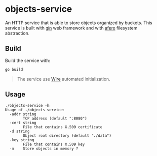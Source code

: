 # objects-service

An HTTP service that is able to store objects organized by buckets. This service is built with [gin][1] web framework and with [afero][2] filesystem abstraction.

## Build

Build the service with:

```sh
go build
```

> The service use [Wire][3] automated initialization.

## Usage

```
./objects-service -h
Usage of ./objects-service:
  -addr string
    	TCP address (default ":8080")
  -cert string
    	File that contains X.509 certificate
  -d string
    	Object root directory (default "./data")
  -key string
    	File that contains X.509 key
  -m	Store objects in memory ?
```

[1]: https://github.com/gin-gonic/gin
[2]: https://github.com/spf13/afero
[3]: https://github.com/google/wire
